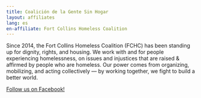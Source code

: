```yaml
---
title: Coalición de la Gente Sin Hogar
layout: affiliates
lang: es
en-affiliate: Fort Collins Homeless Coalition
---
```

Since 2014, the Fort Collins Homeless Coalition (FCHC) has been standing up for dignity, rights, and housing. We work with and for people experiencing homelessness, on issues and injustices that are raised & affirmed by people who are homeless. Our power comes from organizing, mobilizing, and acting collectively — by working together, we fight to build a better world.

[Follow us on Facebook!](https://www.facebook.com/Fort-Collins-Homeless-Coalition-1712200239071528)
